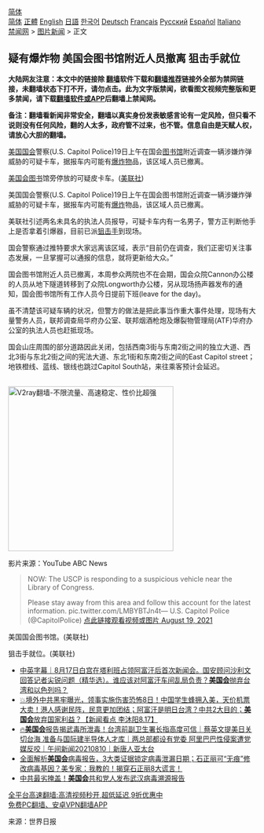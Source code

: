  <!-- 面包屑导航 --> <div class="breadcrumb"><!-- GTranslate: https://gtranslate.io/ -->  <div class="switcher notranslate">  <div class="selected">  <a href="#" onclick="return false;"> 简体</a>  </div>  <div class="option">  <a href="https://www.bannedbook.org" onclick="doGTranslate('zh-CN|zh-CN');jQuery('div.switcher div.selected a').html(jQuery(this).html());return false;" title="简体中文" class="nturl selected"> 简体</a>  <a href="https://www.bannedbook.org/zh-tw/" onclick="doGTranslate('zh-CN|zh-TW');jQuery('div.switcher div.selected a').html(jQuery(this).html());return false;" title="繁體中文" class="nturl"> 正體</a>  <a href="https://www.bannedbook.org/en/" onclick="doGTranslate('zh-CN|en');jQuery('div.switcher div.selected a').html(jQuery(this).html());return false;" title="English" class="nturl"> English</a>  <a href="https://www.bannedbook.org/ja/" onclick="doGTranslate('zh-CN|ja');jQuery('div.switcher div.selected a').html(jQuery(this).html());return false;" title="日本語" class="nturl"> 日語</a>  <a href="https://www.bannedbook.org/ko/" onclick="doGTranslate('zh-CN|ko');jQuery('div.switcher div.selected a').html(jQuery(this).html());return false;" title="한국어" class="nturl"> 한국어</a>  <a href="https://www.bannedbook.org/de/" onclick="doGTranslate('zh-CN|de');jQuery('div.switcher div.selected a').html(jQuery(this).html());return false;" title="Deutsch" class="nturl"> Deutsch</a>  <a href="https://www.bannedbook.org/fr/" onclick="doGTranslate('zh-CN|fr');jQuery('div.switcher div.selected a').html(jQuery(this).html());return false;" title="Français" class="nturl"> Français</a>  <a href="https://www.bannedbook.org/ru/" onclick="doGTranslate('zh-CN|ru');jQuery('div.switcher div.selected a').html(jQuery(this).html());return false;" title="Русский" class="nturl"> Русский</a>  <a href="https://www.bannedbook.org/es/" onclick="doGTranslate('zh-CN|es');jQuery('div.switcher div.selected a').html(jQuery(this).html());return false;" title="Español" class="nturl"> Español</a>  <a href="https://www.bannedbook.org/it/" onclick="doGTranslate('zh-CN|it');jQuery('div.switcher div.selected a').html(jQuery(this).html());return false;" title="Italiano" class="nturl"> Italiano</a>  </div>  </div>      <div class='breadcrumb-sub'><!-- Breadcrumb NavXT 6.3.0 --> <a href="https://www.bannedbook.org/" class="home">禁闻网</a> &gt; <a href="https://www.bannedbook.org/bnews/topimagenews/" class="category">图片新闻</a> &gt; 正文</div></div><h2>疑有爆炸物 美国会图书馆附近人员撤离 狙击手就位</h2> <p class="notice"><b>大陆网友注意：本文中的链接除 <a href="https://github.com/bannedbook/fanqiang" >翻墙</a>软件下载和<a href="https://github.com/killgcd/justmysocks/blob/master/README.md">翻墙推荐</a>链接外全部为禁网链接，未翻墙状态下打不开，请勿点击。此为文字版禁闻，欲看图文视频完整版和更多禁闻，请下载<a href="https://github.com/bannedbook/fanqiang">翻墙软件或APP</a>后翻墙上禁闻网。</p><p>备注：翻墙看新闻非常安全，翻墙以真实身份发表敏感言论有一定风险，但只看不说则没有任何风险，翻的人太多，政府管不过来，也不管。信息自由是天赋人权，请放心大胆的翻墙。</b></p>  <div class="entry"> <p id="summary"><a href="https://www.bannedbook.org/bnews/tag/%e7%be%8e%e5%9b%bd/" class="st_tag internal_tag" rel="tag" title="标签 美国 下的日志">美国</a><a href="https://www.bannedbook.org/bnews/tag/%e5%9b%bd%e4%bc%9a/" class="st_tag internal_tag" rel="tag" title="标签 国会 下的日志">国会</a>警察(U.S. Capitol Police)19日上午在国会<a href="https://www.bannedbook.org/bnews/tag/%e5%9b%be%e4%b9%a6%e9%a6%86/" class="st_tag internal_tag" rel="tag" title="标签 图书馆 下的日志">图书馆</a>附近调查一辆涉嫌炸弹威胁的可疑卡车，据报车内可能有<a href="https://www.bannedbook.org/bnews/tag/%E7%88%86%E7%82%B8%E7%89%A9/" class="st_tag internal_tag" rel="tag" title="标签 爆炸物 下的日志">爆炸物</a>品，该区域人员已撤离。</p> <p id="conimg"><a href="https://www.bannedbook.org/bnews/tag/%E7%BE%8E%E5%9B%BD%E4%BC%9A/" class="st_tag internal_tag" rel="tag" title="标签 美国会 下的日志">美国会</a><a href="https://www.bannedbook.org/bnews/tag/%E5%9B%BE%E4%B9%A6/" class="st_tag internal_tag" rel="tag" title="标签 图书 下的日志">图书</a>馆旁停放的可疑皮卡车。(<a href="https://www.bannedbook.org/bnews/tag/%E7%BE%8E%E8%81%94%E7%A4%BE/" class="st_tag internal_tag" rel="tag" title="标签 美联社 下的日志">美联社</a>)</p> <p>美国国会警察(U.S. Capitol Police)19日上午在国会图书馆附近调查一辆涉嫌炸弹威胁的可疑卡车，据报车内可能有<a href="https://www.bannedbook.org/bnews/tag/%e7%88%86%e7%82%b8/" class="st_tag internal_tag" rel="tag" title="标签 爆炸 下的日志">爆炸</a>物品，该区域人员已撤离。</p> <p>美联社引述两名未具名的执法人员报导，可疑卡车内有一名男子，警方正判断他手上是否拿着引爆器，目前已派<a href="https://www.bannedbook.org/bnews/tag/%E7%8B%99%E5%87%BB%E6%89%8B/" class="st_tag internal_tag" rel="tag" title="标签 狙击手 下的日志">狙击手</a>到现场。</p>  <p>国会警察通过推特要求大家远离该区域，表示“目前仍在调查，我们正密切关注事态发展，一旦掌握可以通报的信息，就将更新给大众。”</p> <p>国会图书馆附近人员已撤离，本周参众两院也不在会期，国会众院Cannon办公楼的人员从地下隧道转移到了众院Longworth办公楼，另从现场扬声器发布的通知，国会图书馆所有工作人员今日提前下班(leave for the day)。</p> <p>虽不清楚该可疑车辆的状况，但警方的做法是把此事当作重大事件处理，现场有大量警务人员，联邦调查局华府办公室、联邦烟酒枪炮及爆裂物管理局(ATF)华府办公室的执法人员也赶抵现场。</p> <p>国会山庄周围的部分道路因此关闭，包括西南3街与东南2街之间的独立大道、西北3街与东北2街之间的宪法大道、东北1街和东南2街之间的East Capitol street；地铁橙线、蓝线、银线也跳过Capitol South站，来往乘客预计会延迟。</p>  <p></p> <p><br/><a href="https://github.com/bannedbook/fanqiang/wiki/V2ray%E6%9C%BA%E5%9C%BA"><img src="https://raw.githubusercontent.com/bannedbook/fanqiang/master/v2ss/images/v2free.jpg" width="336" alt="V2ray翻墙-不限流量、高速稳定、性价比超强"></a><br/></p> <p>影片来源：YouTube ABC News</p> <blockquote><p>NOW: The USCP is responding to a suspicious vehicle near the Library of Congress.</p>  <p>Please stay away from this area and follow this account for the latest information. pic.twitter.com/LMBYBTJn4t— U.S. Capitol Police (@CapitolPolice) <a href="https://twitter.com/CapitolPolice/status/1428351927784333323">点此链接观看视频或图片 August 19, 2021</a></p></blockquote> <p>美国国会图书馆。(美联社)</p> <p>狙击手就位。(美联社)</p> <ul class='op-related-articles' title='相关阅读'> <li><a href='https://www.bannedbook.org/bnews/bannedvideo/20210818/1608353.html' target='_blank'>中英字幕｜8月17日白宫在塔利班占领阿富汗后首次新闻会。国安顾问沙利文回答记者尖锐问题（精华选）。谁应该对阿富汗车间乱局负责？<b>美国会</b>抛弃台湾和以色列吗？</a></li> <li><a href='https://www.bannedbook.org/bnews/bannedvideo/20210817/1607693.html' target='_blank'>💥境外中共黑牢曝光，领事实施伤害恐怖8日！中国学生蜂拥入美，天价机票大卖！港人感谢民阵，民意更加团结；阿富汗是明日台湾？中共2大目的；<b>美国会</b>放弃国家利益？【新闻看点‭ ‬李沐阳8.17】</a></li> <li><a href='https://www.bannedbook.org/bnews/taiwannews/20210810/1603670.html' target='_blank'>🔥<b>美国会</b>报告揭武毒所泄毒！台湾前副卫生署长指高度可信｜蔡英文提美日关切台海 准备与国际建半导体人才库｜两总部都设有党委 阿里巴巴性侵案遭党媒反咬｜午间新闻20210810｜新唐人亚太台</a></li> <li><a href='https://www.bannedbook.org/bnews/bannedvideo/20210810/1603415.html' target='_blank'>全面解析<b>美国会</b>病毒报告，3大类证据锁定病毒泄漏日期；石正丽可“无痕”修改病毒基因？美专家：我教的！揭穿石正丽8大谎言！</a></li> <li><a href='https://www.bannedbook.org/bnews/taiwannews/20210803/1599619.html' target='_blank'>中共最劣掩盖！<b>美国会</b>共和党人发布武汉病毒溯源报告</a></li> </ul> <p class="texttj"> <a href="https://github.com/bannedbook/fanqiang/wiki/V2ray%E6%9C%BA%E5%9C%BA" target="_blank">全平台高速翻墙:高清视频秒开,超低延迟,9折优惠中</a><br/> <a href="https://github.com/bannedbook/fanqiang/wiki/%E7%A6%81%E9%97%BB%E7%BD%91%E5%AE%89%E5%8D%93%E7%BF%BB%E5%A2%99%E6%96%B0%E9%97%BBAPP" target="_blank">免费PC翻墙、安卓VPN翻墙APP</a></p> <p> 来源：世界日报 </p><a name='sharetosocial'></a>  <div style="margin-bottom:5px;padding-bottom:5px;clear:both"> <div id="archive-pix-1" class="banner-ads"> <!-- AuctionX Display platform tag START --> <div id="26318x728x90x621x_ADSLOT2" clicktrack="%%CLICK_URL_ESC%%"></div> <!-- AuctionX Display platform tag END --> </div> <div id="archive-pix-2" class="banner-ads"> <!-- AuctionX Display platform tag START --> <div id="26315x300x250x621x_ADSLOT2" clicktrack="%%CLICK_URL_ESC%%"></div> <!-- AuctionX Display platform tag END --> </div> </div>  <div id="archive-pix-1" class="banner-ads"> <!-- AuctionX Display platform tag START --> <div id="26318x728x90x621x_ADSLOT3" clicktrack="%%CLICK_URL_ESC%%"></div> <!-- AuctionX Display platform tag END --> </div> </div><!--END ENTRY--> 